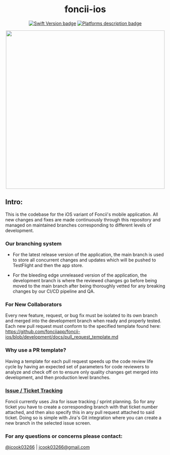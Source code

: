 <div align="center">

# foncii-ios
[![Swift Version badge](https://img.shields.io/badge/Swift-5.7.1-orange.svg)](https://shields.io/)
[![Platforms description badge](https://img.shields.io/badge/Platform-iOS-blue.svg)](https://shields.io/)
<!-- [![CircleCI](https://dl.circleci.com/status-badge/img/gh/fonciiapp/foncii-ios/tree/development.svg?style=svg&circle-token=fb48c17087a82d555727740db1898f7911ae3920)](https://dl.circleci.com/status-badge/redirect/gh/fonciiapp/foncii-ios/tree/development) -->

<img src="https://github.com/fonciiapp/foncii-ios/blob/development/resources/fonciiHero.jpg" width = "500">

</div>

<div align="left">
 
## Intro:

This is the codebase for the iOS variant of Foncii's mobile application. All new changes and fixes are made continuously through this repository and managed on maintained branches corresponding to different levels of development. 
  
### Our branching system
- For the latest release version of the application, the main branch is used to store all concurrent changes and updates which will be pushed to TestFlight and then the app store. 
  
- For the bleeding edge unreleased version of the application, the development branch is where the reviewed changes go before being moved to the main branch after being thoroughly vetted for any breaking changes by our CI/CD pipeline and QA. 
  
### For New Collaborators
Every new feature, request, or bug fix must be isolated to its own branch and merged into the development branch when ready and properly tested. Each new pull request must conform to the specified template found here: https://github.com/fonciiapp/foncii-ios/blob/development/docs/pull_request_template.md
  
### Why use a PR template?
Having a template for each pull request speeds up the code review life cycle by having an expected set of parameters for code reviewers to analyze and check off on to ensure only quality changes get merged into development, and then production level branches.
  
### [Issue / Ticket Tracking](https://foncii.atlassian.net/jira/software/projects/FA/boards/1)   
Foncii currently uses Jira for issue tracking / sprint planning. So for any ticket you have to create a corresponding branch with that ticket number attached, and then also specify this in any pull request attached to said ticket. Doing so is simple with Jira's Git integration where you can create a new branch in the selected issue screen.
  
### For any questions or concerns please contact:
[@jcook03266](https://github.com/jcook03266) | jcook03266@gmail.com

</div>
